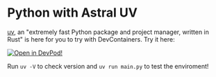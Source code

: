 # Python with Astral UV

[uv](https://github.com/astral-sh/uv), an "extremely fast Python package and project manager, written in Rust" is here for you to try with DevContainers. Try it here: 


[![Open in DevPod!](https://devpod.sh/assets/open-in-devpod.svg)](https://github.com/loft-sh/devpod-templates@subpath:python-with-uv)


Run `uv -V` to check version and `uv run main.py` to test the enviroment!